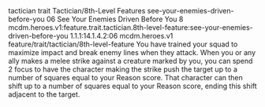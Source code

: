 <ability>
  <metadata>
    <class>tactician</class>
    <feature_type>trait</feature_type>
    <file_dpath>Tactician/8th-Level Features</file_dpath>
    <item_id>see-your-enemies-driven-before-you</item_id>
    <item_index>06</item_index>
    <item_name>See Your Enemies Driven Before You</item_name>
    <level>8</level>
    <scc>mcdm.heroes.v1:feature.trait.tactician.8th-level-feature:see-your-enemies-driven-before-you</scc>
    <scdc>1.1.1:14.1.4.2:06</scdc>
    <source>mcdm.heroes.v1</source>
    <type>feature/trait/tactician/8th-level-feature</type>
  </metadata>
  <effects>
    <effect type="mundane">You have trained your squad to maximize impact and break enemy lines when they attack.</effect>
    <effect type="mundane" name="Mark Benefit">When you or any ally makes a melee strike against a creature marked by you, you can spend 2 focus to have the character making the strike push the target up to a number of squares equal to your Reason score. That character can then shift up to a number of squares equal to your Reason score, ending this shift adjacent to the target.</effect>
  </effects>
</ability>
